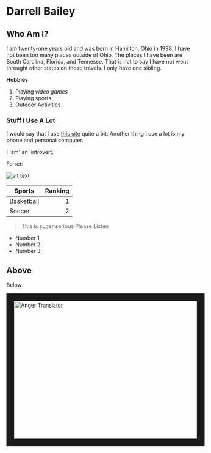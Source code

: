 # Darrell Bailey

## Who Am I?

I am twenty-one years old and was born in Hamilton, Ohio in 1998. I have not been too many places
outside of Ohio. The places I have been are South Carolina, Florida, and Tennesse. That is not to
say I have not went throught other states on those travels. I only have one sibling.

**Hobbies**

1. Playing *video games*
2. Playing sports
3. Outdoor Activities

### Stuff I Use A Lot

I would say that I use [this site](htttps://www.google.com) quite a bit. Another thing I use
a lot is my phone and personal computer. 

I 'am' an 'introvert.'

Ferret:

![alt text](https://thumbs-prod.si-cdn.com/eP_8Y6LucygUPZTqqwh6A8F52xk=/720x420/https://public-media.si-cdn.com/blogging/featured/crowe_bff_release_3.jpg)

|Sports|Ranking|
|------|------:|
|Basketball| 1 |
|Soccer| 2 |

>This is super serious
>Please Listen

<ul>
  <li>Number 1</li>
  <li>Number 2</li>
  <li>Number 3</li>
 </ul>
 
 Above
 ---
 Below
 
 <a href="https://www.youtube.com/watch?v=6OQAHcB72dg"><img src="https://www.youtube.com/watch?v=6OQAHcB72dg/0.jpg" alt="Anger Translator" width="480" height="360" border="20"/></a>
